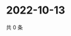 # 2022-10-13

共 0 条

<!-- BEGIN WEIBO -->
<!-- 最后更新时间 Thu Oct 13 2022 20:40:49 GMT+0800 (China Standard Time) -->

<!-- END WEIBO -->
